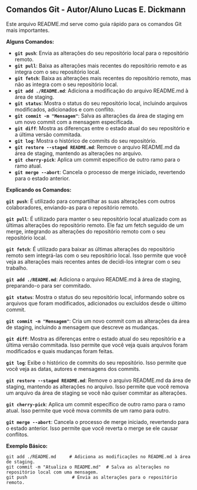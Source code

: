 ## Comandos Git - Autor/Aluno Lucas E. Dickmann

Este arquivo README.md serve como guia rápido para os comandos Git mais importantes.

**Alguns Comandos:**

- **`git push`**: Envia as alterações do seu repositório local para o repositório remoto.
- **`git pull`**: Baixa as alterações mais recentes do repositório remoto e as integra com o seu repositório local.
- **`git fetch`**: Baixa as alterações mais recentes do repositório remoto, mas não as integra com o seu repositório local.
- **`git add ./README.md`**: Adiciona a modificação do arquivo README.md à área de staging.
- **`git status`**: Mostra o status do seu repositório local, incluindo arquivos modificados, adicionados e com conflito.
- **`git commit -m "Mensagem"`**: Salva as alterações da área de staging em um novo commit com a mensagem especificada.
- **`git diff`**: Mostra as diferenças entre o estado atual do seu repositório e a última versão commitada.
- **`git log`**: Mostra o histórico de commits do seu repositório.
- **`git restore --staged README.md`**: Remove o arquivo README.md da área de staging, mantendo as alterações no arquivo.
- **`git cherry-pick`**: Aplica um commit específico de outro ramo para o ramo atual.
- **`git merge --abort`**: Cancela o processo de merge iniciado, revertendo para o estado anterior.

**Explicando os Comandos:**

**`git push`**: É utilizado para compartilhar as suas alterações com outros colaboradores, enviando-as para o repositório remoto.

**`git pull`**: É utilizado para manter o seu repositório local atualizado com as últimas alterações do repositório remoto. Ele faz um fetch seguido de um merge, integrando as alterações do repositório remoto com o seu repositório local.

**`git fetch`**: É utilizado para baixar as últimas alterações do repositório remoto sem integrá-las com o seu repositório local. Isso permite que você veja as alterações mais recentes antes de decidi-los integrar com o seu trabalho.

**`git add ./README.md`**:  Adiciona o arquivo README.md à área de staging, preparando-o para ser commitado.

**`git status`**: Mostra o status do seu repositório local, informando sobre os arquivos que foram modificados, adicionados ou excluídos desde o último commit.

**`git commit -m "Mensagem"`**:  Cria um novo commit com as alterações da área de staging, incluindo a mensagem que descreve as mudanças.

**`git diff`**: Mostra as diferenças entre o estado atual do seu repositório e a última versão commitada. Isso permite que você veja quais arquivos foram modificados e quais mudanças foram feitas.

**`git log`**:  Exibe o histórico de commits do seu repositório. Isso permite que você veja as datas, autores e mensagens dos commits.

**`git restore --staged README.md`**:  Remove o arquivo README.md da área de staging, mantendo as alterações no arquivo. Isso permite que você remova um arquivo da área de staging se você não quiser commitar as alterações.

**`git cherry-pick`**: Aplica um commit específico de outro ramo para o ramo atual. Isso permite que você mova commits de um ramo para outro.

**`git merge --abort`**:  Cancela o processo de merge iniciado, revertendo para o estado anterior. Isso permite que você reverta o merge se ele causar conflitos.

**Exemplo Básico:**

```
git add ./README.md     # Adiciona as modificações no README.md à área de staging.
git commit -m "Atualiza o README.md"  # Salva as alterações no repositório local com uma mensagem.
git push                 # Envia as alterações para o repositório remoto.
```
